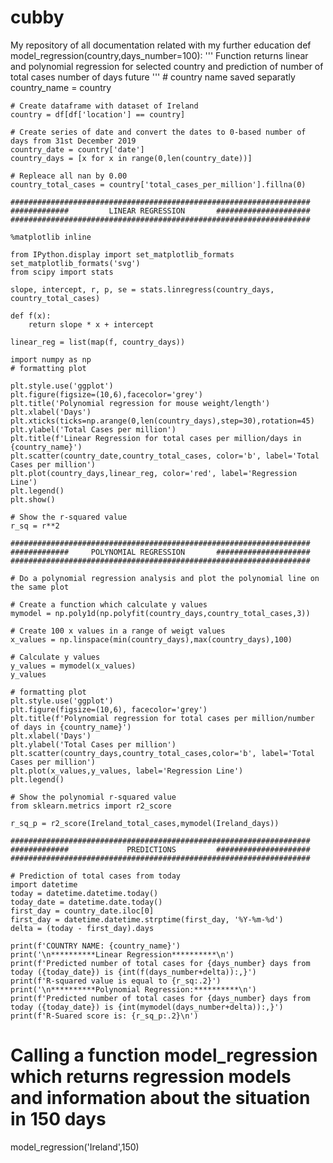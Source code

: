 # cubby
My repository of all documentation related with my further education
def model_regression(country,days_number=100):
    '''
    Function returns linear and polynomial regression for selected country
    and prediction of number of total cases number of days future
    '''
    # country name saved separatly
    country_name = country
    
    # Create dataframe with dataset of Ireland
    country = df[df['location'] == country]

    # Create series of date and convert the dates to 0-based number of days from 31st December 2019
    country_date = country['date']
    country_days = [x for x in range(0,len(country_date))]

    # Repleace all nan by 0.00
    country_total_cases = country['total_cases_per_million'].fillna(0)
    
    ###################################################################
    #############         LINEAR REGRESSION       #####################
    ###################################################################

    %matplotlib inline

    from IPython.display import set_matplotlib_formats
    set_matplotlib_formats('svg')
    from scipy import stats

    slope, intercept, r, p, se = stats.linregress(country_days, country_total_cases)

    def f(x):
        return slope * x + intercept

    linear_reg = list(map(f, country_days))

    import numpy as np
    # formatting plot

    plt.style.use('ggplot')
    plt.figure(figsize=(10,6),facecolor='grey')
    plt.title('Polynomial regression for mouse weight/length')
    plt.xlabel('Days')
    plt.xticks(ticks=np.arange(0,len(country_days),step=30),rotation=45)
    plt.ylabel('Total Cases per million')
    plt.title(f'Linear Regression for total cases per million/days in {country_name}')
    plt.scatter(country_date,country_total_cases, color='b', label='Total Cases per million')
    plt.plot(country_days,linear_reg, color='red', label='Regression Line')
    plt.legend()
    plt.show()
    
    # Show the r-squared value
    r_sq = r**2
    
    ###################################################################
    #############     POLYNOMIAL REGRESSION       #####################
    ###################################################################
    
    # Do a polynomial regression analysis and plot the polynomial line on the same plot

    # Create a function which calculate y values
    mymodel = np.poly1d(np.polyfit(country_days,country_total_cases,3))

    # Create 100 x values in a range of weigt values
    x_values = np.linspace(min(country_days),max(country_days),100)

    # Calculate y values
    y_values = mymodel(x_values)
    y_values

    # formatting plot
    plt.style.use('ggplot')
    plt.figure(figsize=(10,6), facecolor='grey')
    plt.title(f'Polynomial regression for total cases per million/number of days in {country_name}')
    plt.xlabel('Days')
    plt.ylabel('Total Cases per million')
    plt.scatter(country_days,country_total_cases,color='b', label='Total Cases per million')
    plt.plot(x_values,y_values, label='Regression Line')
    plt.legend()
    
    # Show the polynomial r-squared value
    from sklearn.metrics import r2_score

    r_sq_p = r2_score(Ireland_total_cases,mymodel(Ireland_days))
      
    ###################################################################
    #############             PREDICTIONS         #####################
    ###################################################################
    
    # Prediction of total cases from today
    import datetime
    today = datetime.datetime.today()
    today_date = datetime.date.today()
    first_day = country_date.iloc[0]
    first_day = datetime.datetime.strptime(first_day, '%Y-%m-%d')
    delta = (today - first_day).days
    
    print(f'COUNTRY NAME: {country_name}')
    print('\n**********Linear Regression**********\n')
    print(f'Predicted number of total cases for {days_number} days from today ({today_date}) is {int(f(days_number+delta)):,}')
    print(f'R-squared value is equal to {r_sq:.2}')
    print('\n**********Polynomial Regression:**********\n')
    print(f'Predicted number of total cases for {days_number} days from today ({today_date}) is {int(mymodel(days_number+delta)):,}')
    print(f'R-Suared score is: {r_sq_p:.2}\n')

# Calling a function model_regression which returns regression models and information about the situation in 150 days
model_regression('Ireland',150)
